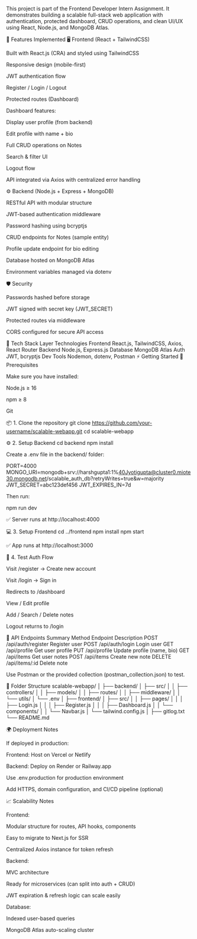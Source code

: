 This project is part of the Frontend Developer Intern Assignment.
It demonstrates building a scalable full-stack web application with authentication, protected dashboard, CRUD operations, and clean UI/UX using React, Node.js, and MongoDB Atlas.

🧠 Features Implemented
🖥️ Frontend (React + TailwindCSS)

Built with React.js (CRA) and styled using TailwindCSS

Responsive design (mobile-first)

JWT authentication flow

Register / Login / Logout

Protected routes (Dashboard)

Dashboard features:

Display user profile (from backend)

Edit profile with name + bio

Full CRUD operations on Notes

Search & filter UI

Logout flow

API integrated via Axios with centralized error handling

⚙️ Backend (Node.js + Express + MongoDB)

RESTful API with modular structure

JWT-based authentication middleware

Password hashing using bcryptjs

CRUD endpoints for Notes (sample entity)

Profile update endpoint for bio editing

Database hosted on MongoDB Atlas

Environment variables managed via dotenv

🛡️ Security

Passwords hashed before storage

JWT signed with secret key (JWT_SECRET)

Protected routes via middleware

CORS configured for secure API access

🧱 Tech Stack
Layer	Technologies
Frontend	React.js, TailwindCSS, Axios, React Router
Backend	Node.js, Express.js
Database	MongoDB Atlas
Auth	JWT, bcryptjs
Dev Tools	Nodemon, dotenv, Postman
⚡ Getting Started
🧩 Prerequisites

Make sure you have installed:

Node.js ≥ 16

npm ≥ 8

Git

📦 1. Clone the repository
git clone https://github.com/your-username/scalable-webapp.git
cd scalable-webapp

⚙️ 2. Setup Backend
cd backend
npm install


Create a .env file in the backend/ folder:

PORT=4000
MONGO_URI=mongodb+srv://harshgupta1:1%40Jyotigupta@cluster0.miote30.mongodb.net/scalable_auth_db?retryWrites=true&w=majority
JWT_SECRET=abc123def456
JWT_EXPIRES_IN=7d



Then run:

npm run dev


✅ Server runs at http://localhost:4000

💻 3. Setup Frontend
cd ../frontend
npm install
npm start


✅ App runs at http://localhost:3000

🔐 4. Test Auth Flow

Visit /register → Create new account

Visit /login → Sign in

Redirects to /dashboard

View / Edit profile

Add / Search / Delete notes

Logout returns to /login

🧪 API Endpoints Summary
Method	Endpoint	Description
POST	/api/auth/register	Register user
POST	/api/auth/login	Login user
GET	/api/profile	Get user profile
PUT	/api/profile	Update profile (name, bio)
GET	/api/items	Get user notes
POST	/api/items	Create new note
DELETE	/api/items/:id	Delete note

Use Postman or the provided collection (postman_collection.json) to test.

🧰 Folder Structure
scalable-webapp/
│
├── backend/
│   ├── src/
│   │   ├── controllers/
│   │   ├── models/
│   │   ├── routes/
│   │   ├── middleware/
│   │   └── utils/
│   └── .env
│
├── frontend/
│   ├── src/
│   │   ├── pages/
│   │   │   ├── Login.js
│   │   │   ├── Register.js
│   │   │   ├── Dashboard.js
│   │   └── components/
│   │       └── Navbar.js
│   └── tailwind.config.js
│
├── gitlog.txt
└── README.md

🌍 Deployment Notes

If deployed in production:

Frontend: Host on Vercel
 or Netlify

Backend: Deploy on Render
 or Railway.app

Use .env.production for production environment

Add HTTPS, domain configuration, and CI/CD pipeline (optional)

📈 Scalability Notes

Frontend:

Modular structure for routes, API hooks, components

Easy to migrate to Next.js for SSR

Centralized Axios instance for token refresh

Backend:

MVC architecture

Ready for microservices (can split into auth + CRUD)

JWT expiration & refresh logic can scale easily

Database:

Indexed user-based queries

MongoDB Atlas auto-scaling cluster
